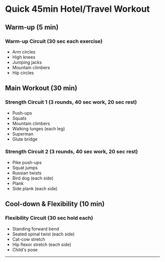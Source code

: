 # Quick 45min Hotel/Travel Workout

## Warm-up (5 min)

### Warm-up Circuit (30 sec each exercise)

- Arm circles
- High knees
- Jumping jacks
- Mountain climbers
- Hip circles

## Main Workout (30 min)

### Strength Circuit 1 (3 rounds, 40 sec work, 20 sec rest)

- Push-ups
- Squats
- Mountain climbers
- Walking lunges (each leg)
- Superman
- Glute bridge

### Strength Circuit 2 (3 rounds, 40 sec work, 20 sec rest)

- Pike push-ups
- Squat jumps
- Russian twists
- Bird dog (each side)
- Plank
- Side plank (each side)

## Cool-down & Flexibility (10 min)

### Flexibility Circuit (30 sec hold each)

- Standing forward bend
- Seated spinal twist (each side)
- Cat-cow stretch
- Hip flexor stretch (each side)
- Child's pose

---
